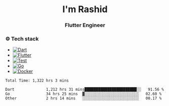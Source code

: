 <h1 align="center">I'm Rashid</h1>
<h3 align="center">Flutter Engineer</h3>


  
### ⚙️ Tech stack  
  
+ [![Dart](https://img.shields.io/badge/-Dart-05122A?style=flat&logo=dart&logoColor=blue)](https://dart.dev/)  
+ [![Flutter](https://img.shields.io/badge/-Flutter-05122A?style=flat&logo=flutter&logoColor=blue)](http://flutter.dev/)  
+ [![Test](https://img.shields.io/badge/-Test-05122A?style=flat&logo=dart)](https://dart.dev/guides/testing)    
+ [![Go](https://img.shields.io/badge/-Go-05122A?style=flat&logo=go)](https://go.dev/)  
+ [![Docker](https://img.shields.io/badge/-Docker-05122A?style=flat&logo=docker)](https://www.docker.com/)  


<!-- 
[![Anurag's GitHub stats](https://github-readme-stats.vercel.app/api?username=Durotann)](https://github.com/anuraghazra/github-readme-stats) -->


<!--START_SECTION:waka-->

```Flutter
Total Time: 1,322 hrs 3 mins

Dart              1,212 hrs 31 mins███████████████████████░░   91.56 %
Go                34 hrs 25 mins  ▓░░░░░░░░░░░░░░░░░░░░░░░░   02.60 %
Other             2 hrs 14 mins   ░░░░░░░░░░░░░░░░░░░░░░░░░   00.17 %
```

<!--END_SECTION:waka-->

